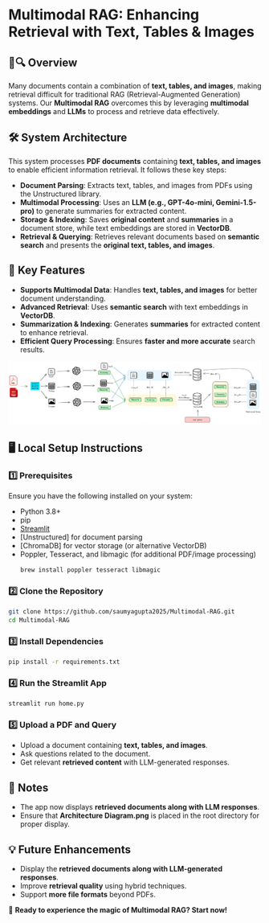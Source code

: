 # Multimodal RAG: Enhancing Retrieval with Text, Tables & Images

## 📄🔍 Overview
Many documents contain a combination of **text, tables, and images**, making retrieval difficult for traditional RAG (Retrieval-Augmented Generation) systems. Our **Multimodal RAG** overcomes this by leveraging **multimodal embeddings** and **LLMs** to process and retrieve data effectively.

## 🛠️ System Architecture
This system processes **PDF documents** containing **text, tables, and images** to enable efficient information retrieval. It follows these key steps:

- **Document Parsing**: Extracts text, tables, and images from PDFs using the Unstructured library.
- **Multimodal Processing**: Uses an **LLM (e.g., GPT-4o-mini, Gemini-1.5-pro)** to generate summaries for extracted content.
- **Storage & Indexing**: Saves **original content** and **summaries** in a document store, while text embeddings are stored in **VectorDB**.
- **Retrieval & Querying**: Retrieves relevant documents based on **semantic search** and presents the **original text, tables, and images**.

## 🚀 Key Features
- **Supports Multimodal Data**: Handles **text, tables, and images** for better document understanding.
- **Advanced Retrieval**: Uses **semantic search** with text embeddings in **VectorDB**.
- **Summarization & Indexing**: Generates **summaries** for extracted content to enhance retrieval.
- **Efficient Query Processing**: Ensures **faster and more accurate** search results.

![Architecture Diagram](<Architecture Diagram.png>)

## 🖥️ Local Setup Instructions
### 1️⃣ Prerequisites
Ensure you have the following installed on your system:
- Python 3.8+
- pip
- [Streamlit](https://streamlit.io/)
- [Unstructured] for document parsing
- [ChromaDB] for vector storage (or alternative VectorDB)
- Poppler, Tesseract, and libmagic (for additional PDF/image processing)
  ```bash
  brew install poppler tesseract libmagic
  ```

### 2️⃣ Clone the Repository
```bash
git clone https://github.com/saumyagupta2025/Multimodal-RAG.git
cd Multimodal-RAG
```

### 3️⃣ Install Dependencies
```bash
pip install -r requirements.txt
```

### 4️⃣ Run the Streamlit App
```bash
streamlit run home.py
```

### 5️⃣ Upload a PDF and Query
- Upload a document containing **text, tables, and images**.
- Ask questions related to the document.
- Get relevant **retrieved content** with LLM-generated responses.

## 📌 Notes
- The app now displays **retrieved documents along with LLM responses**.
- Ensure that **Architecture Diagram.png** is placed in the root directory for proper display.

## 💡 Future Enhancements
- Display the **retrieved documents along with LLM-generated responses**.
- Improve **retrieval quality** using hybrid techniques.
- Support **more file formats** beyond PDFs.

🔎 **Ready to experience the magic of Multimodal RAG? Start now!**
